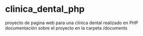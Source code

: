 # clinica_dental_php
proyecto de pagina web para una clínica dental realizado en PHP
documentación sobre el proyecto en la carpeta /documents
